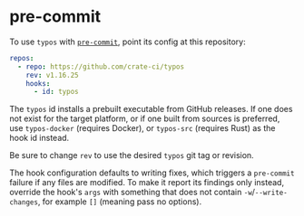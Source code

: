 # pre-commit

To use `typos` with [`pre-commit`](https://pre-commit.com), point its
config at this repository:

```yaml
repos:
  - repo: https://github.com/crate-ci/typos
    rev: v1.16.25
    hooks:
      - id: typos
```

The `typos` id installs a prebuilt executable from GitHub releases. If
one does not exist for the target platform, or if one built from
sources is preferred, use `typos-docker` (requires Docker), or `typos-src`
(requires Rust) as the hook id instead.

Be sure to change `rev` to use the desired `typos` git tag or
revision.

The hook configuration defaults to writing fixes, which triggers a
`pre-commit` failure if any files are modified. To make it report its
findings only instead, override the hook's `args` with something that
does not contain `-w`/`--write-changes`, for example `[]` (meaning
pass no options).

